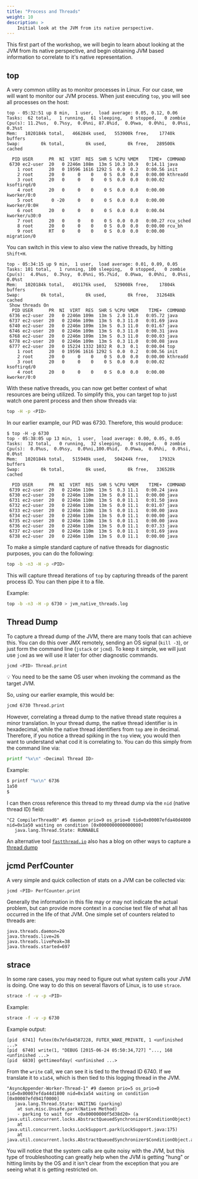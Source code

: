 ```yaml
---
title: "Process and Threads"
weight: 10
description: >
    Initial look at the JVM from its native perspective.
---
```


This first part of the workshop, we will begin to learn about looking at the JVM from its native perspective, and begin obtaining JVM based information to correlate to it's native representation.

## top

A very common utility as to monitor processes in Linux. For our case, we will want to monitor our JVM process. When just executing `top`, you will see all processes on the host:

```
top - 05:32:51 up 8 min,  1 user,  load average: 0.05, 0.12, 0.06
Tasks:  62 total,   1 running,  61 sleeping,   0 stopped,   0 zombie
Cpu(s): 11.2%us,  0.7%sy,  0.0%ni, 87.8%id,  0.0%wa,  0.0%hi,  0.0%si,  0.3%st
Mem:   1020184k total,   466284k used,   553900k free,    17740k buffers
Swap:        0k total,        0k used,        0k free,   289500k cached

  PID USER      PR  NI  VIRT  RES  SHR S %CPU %MEM    TIME+  COMMAND
 6730 ec2-user  20   0 2246m 108m  13m S 10.3 10.9   0:14.11 java
    1 root      20   0 19596 1616 1292 S  0.0  0.2   0:00.56 init
    2 root      20   0     0    0    0 S  0.0  0.0   0:00.00 kthreadd
    3 root      20   0     0    0    0 S  0.0  0.0   0:00.02 ksoftirqd/0
    4 root      20   0     0    0    0 S  0.0  0.0   0:00.00 kworker/0:0
    5 root       0 -20     0    0    0 S  0.0  0.0   0:00.00 kworker/0:0H
    6 root      20   0     0    0    0 S  0.0  0.0   0:00.04 kworker/u30:0
    7 root      20   0     0    0    0 S  0.0  0.0   0:00.27 rcu_sched
    8 root      20   0     0    0    0 S  0.0  0.0   0:00.00 rcu_bh
    9 root      RT   0     0    0    0 S  0.0  0.0   0:00.00 migration/0
```

You can switch in this view to also view the native threads, by hitting `Shift+H`.

```
top - 05:34:15 up 9 min,  1 user,  load average: 0.01, 0.09, 0.05
Tasks: 101 total,   1 running, 100 sleeping,   0 stopped,   0 zombie
Cpu(s):  4.0%us,  0.3%sy,  0.0%ni, 95.7%id,  0.0%wa,  0.0%hi,  0.0%si,  0.0%st
Mem:   1020184k total,   491176k used,   529008k free,    17804k buffers
Swap:        0k total,        0k used,        0k free,   312648k cached
 Show threads On
  PID USER      PR  NI  VIRT  RES  SHR S %CPU %MEM    TIME+  COMMAND
 6736 ec2-user  20   0 2246m 109m  13m S  2.0 11.0   0:05.72 java
 6737 ec2-user  20   0 2246m 109m  13m S  0.3 11.0   0:01.69 java
 6740 ec2-user  20   0 2246m 109m  13m S  0.3 11.0   0:01.67 java
 6746 ec2-user  20   0 2246m 109m  13m S  0.3 11.0   0:00.31 java
 6768 ec2-user  20   0 2246m 109m  13m S  0.3 11.0   0:00.03 java
 6778 ec2-user  20   0 2246m 109m  13m S  0.3 11.0   0:00.08 java
 6777 ec2-user  20   0 15224 1332 1032 R  0.3  0.1   0:00.04 top
    1 root      20   0 19596 1616 1292 S  0.0  0.2   0:00.56 init
    2 root      20   0     0    0    0 S  0.0  0.0   0:00.00 kthreadd
    3 root      20   0     0    0    0 S  0.0  0.0   0:00.02 ksoftirqd/0
    4 root      20   0     0    0    0 S  0.0  0.0   0:00.00 kworker/0:0
```

With these native threads, you can now get better context of what resources are being utilized. To simplify this, you can target top to just watch one parent process and then show threads via:

```bash
top -H -p <PID>
```

In our earlier example, our PID was 6730. Therefore, this would produce:

```
$ top -H -p 6730
top - 05:38:05 up 13 min,  1 user,  load average: 0.00, 0.05, 0.05
Tasks:  32 total,   0 running,  32 sleeping,   0 stopped,   0 zombie
Cpu(s):  0.0%us,  0.0%sy,  0.0%ni,100.0%id,  0.0%wa,  0.0%hi,  0.0%si,  0.0%st
Mem:   1020184k total,   515940k used,   504244k free,    17932k buffers
Swap:        0k total,        0k used,        0k free,   336520k cached

  PID USER      PR  NI  VIRT  RES  SHR S %CPU %MEM    TIME+  COMMAND
 6739 ec2-user  20   0 2246m 110m  13m S  0.3 11.1   0:00.24 java
 6730 ec2-user  20   0 2246m 110m  13m S  0.0 11.1   0:00.00 java
 6731 ec2-user  20   0 2246m 110m  13m S  0.0 11.1   0:01.50 java
 6732 ec2-user  20   0 2246m 110m  13m S  0.0 11.1   0:01.07 java
 6733 ec2-user  20   0 2246m 110m  13m S  0.0 11.1   0:00.00 java
 6734 ec2-user  20   0 2246m 110m  13m S  0.0 11.1   0:00.00 java
 6735 ec2-user  20   0 2246m 110m  13m S  0.0 11.1   0:00.00 java
 6736 ec2-user  20   0 2246m 110m  13m S  0.0 11.1   0:07.33 java
 6737 ec2-user  20   0 2246m 110m  13m S  0.0 11.1   0:01.69 java
 6738 ec2-user  20   0 2246m 110m  13m S  0.0 11.1   0:00.00 java
```

To make a simple standard capture of native threads for diagnostic purposes, you can do the following:

```bash
top -b -n3 -H -p <PID>
```

This will capture thread iterations of `top` by capturing threads of the parent process ID. You can then pipe it to a file.

Example:

```bash
top -b -n3 -H -p 6730 > jvm_native_threads.log
```

## Thread Dump

To capture a thread dump of the JVM, there are many tools that can achieve this. You can do this over JMX remotely, sending an OS signal (`kill -3`), or just form the command line (`jstack` or `jcmd`). To keep it simple, we will just use `jcmd` as we will use it later for other diagnostic commands.

```bash
jcmd <PID> Thread.print
```

:bulb: You need to be the same OS user when invoking the command as the target JVM.

So, using our earlier example, this would be:

```bash
jcmd 6730 Thread.print
```

However, correlating a thread dump to the native thread state requires a minor translation. In your thread dump, the native thread identifier is in hexadecimal, while the native thread identifiers from `top` are in decimal. Therefore, if you notice a thread spiking in the `top` view, you would then want to understand what cod it is correlating to. You can do this simply from the command line via:

```bash
printf "%x\n" <Decimal Thread ID>
```

Example:

```bash
$ printf "%x\n" 6736
1a50
$
```

I can then cross reference this thread to my thread dump via the `nid` (native thread ID) field:

```
"C2 CompilerThread0" #5 daemon prio=9 os_prio=0 tid=0x00007efda40d4000 nid=0x1a50 waiting on condition [0x0000000000000000]
   java.lang.Thread.State: RUNNABLE
```

An alternative tool [`fastthread.io`](https://fastthread.io/) also has a blog on other ways to capture a [thread dump](https://blog.fastthread.io/2016/06/06/how-to-take-thread-dumps-7-options/)

## jcmd PerfCounter

A very simple and quick collection of stats on a JVM can be collected via:

```bash
jcmd <PID> PerfCounter.print
```

Generally the information in this file may or may not indicate the actual problem, but can provide more context in a concise text file of what all has occurred in the life of that JVM. One simple set of counters related to threads are:

```
java.threads.daemon=20
java.threads.live=26
java.threads.livePeak=38
java.threads.started=697
```

## strace

In some rare cases, you may need to figure out what system calls your JVM is doing. One way to do this on several flavors of Linux, is to use `strace`.

```bash
strace -f -v -p <PID>
```

Example:

```bash
strace -f -v -p 6730
```

Example output:

```
[pid  6741] futex(0x7efda4587228, FUTEX_WAKE_PRIVATE, 1 <unfinished ...>
[pid  6740] write(1, "DEBUG [2015-06-24 05:50:34,727] "..., 168 <unfinished ...>
[pid  6830] gettimeofday( <unfinished ...>
```

From the `write` call, we can see it is tied to the thread ID 6740. If we translate it to `x1a54`, which is then tied to this logging thread in the JVM.

```
"AsyncAppender-Worker-Thread-1" #9 daemon prio=5 os_prio=0 tid=0x00007efda44d1800 nid=0x1a54 waiting on condition [0x00007efd941f0000]
   java.lang.Thread.State: WAITING (parking)
	at sun.misc.Unsafe.park(Native Method)
	- parking to wait for  <0x00000000f5d38d20> (a java.util.concurrent.locks.AbstractQueuedSynchronizer$ConditionObject)
	at java.util.concurrent.locks.LockSupport.park(LockSupport.java:175)
	at java.util.concurrent.locks.AbstractQueuedSynchronizer$ConditionObject.await(AbstractQueuedSynchronizer.java:2039)
```

You will notice that the system calls are quite noisy with the JVM, but this type of troubleshooting can greatly help when the JVM is getting "hung" or hitting limits by the OS and it isn't clear from the exception that you are seeing what it is getting restricted on.
